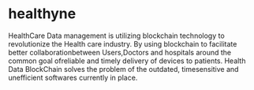 # healthyne
 HealthCare Data management is utilizing blockchain technology to revolutionize the Health care 
industry. By using blockchain to facilitate better collaborationbetween Users,Doctors and hospitals around the common goal ofreliable and timely delivery of devices to patients. 
Health Data BlockChain solves the problem of the outdated, timesensitive and unefficient softwares currently in place.